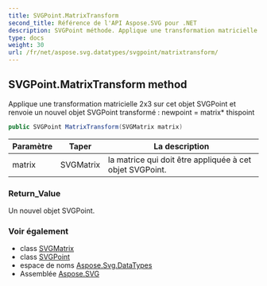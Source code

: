 ```yaml
---
title: SVGPoint.MatrixTransform
second_title: Référence de l'API Aspose.SVG pour .NET
description: SVGPoint méthode. Applique une transformation matricielle 2x3 sur cet objet SVGPoint et renvoie un nouvel objet SVGPoint transformé  newpoint  matrix thispoint
type: docs
weight: 30
url: /fr/net/aspose.svg.datatypes/svgpoint/matrixtransform/
---
```

## SVGPoint.MatrixTransform method

Applique une transformation matricielle 2x3 sur cet objet SVGPoint et renvoie un nouvel objet SVGPoint transformé : newpoint = matrix* thispoint

```csharp
public SVGPoint MatrixTransform(SVGMatrix matrix)
```

| Paramètre | Taper | La description |
| --- | --- | --- |
| matrix | SVGMatrix | la matrice qui doit être appliquée à cet objet SVGPoint. |

### Return_Value

Un nouvel objet SVGPoint.

### Voir également

* class [SVGMatrix](../../svgmatrix/)
* class [SVGPoint](../)
* espace de noms [Aspose.Svg.DataTypes](../../svgpoint/)
* Assemblée [Aspose.SVG](../../../)



